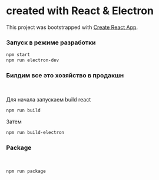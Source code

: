 # created with React & Electron

This project was bootstrapped with [Create React App](https://github.com/facebook/create-react-app).


### Запуск в режиме разработки

```bash
npm start
npm run electron-dev
```

### Билдим все это хозяйство в продакшн
<br/>  

Для начала запускаем build react
```bash
npm run build
```

Затем

```bash
npm run build-electron
```

### Package  
<br/>  

```bash
npm run package
```